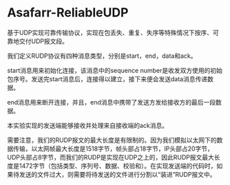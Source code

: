 # Asafarr-ReliableUDP
基于UDP实现可靠传输协议，实现在包丢失、重复、失序等特殊情况下按序、可靠地交付UDP报文段。


我们定义RUDP协议有四种消息类型，分别是start，end，data和ack。
  
start消息用来初始化连接，该消息中的sequence number是收发双方使用的初始包序号。发送完start消息后，连接得以建立，接下来便会发送data消息传递数据。
  
end消息用来断开连接，并且，end消息中携带了发送方发给接收方的最后一段数据。
  
本实验实现的发送端能够接收并处理来自接收端的ack消息。
  
需要注意，我们的RUDP报文的最大长度是有限制的。因为我们模拟以太网下的数据传输，以太网帧最大长度是1518字节，帧头部占18字节，IP头部占20字节，UDP头部占8字节，而我们的RUDP是实现在UDP之上的，因此RUDP报文最大长度是1472字节（包括类型、序列号、数据、校验和）。在实现发送端的代码时，如果待发送的文件过大，则需要将待发送的文件进行分割以“装进”RUDP报文中。
